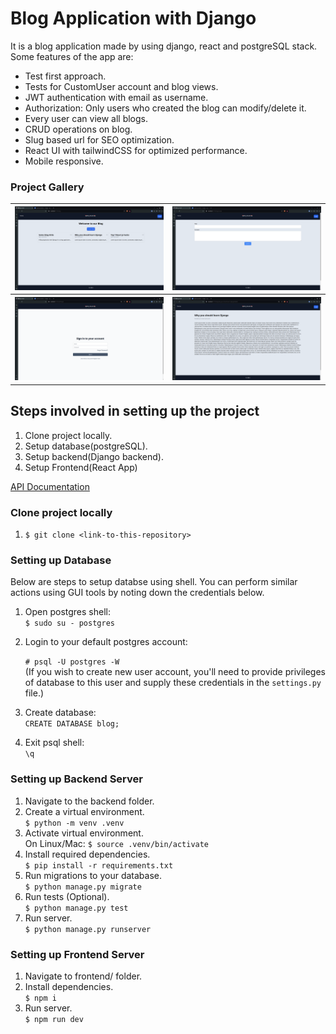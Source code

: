 # Blog Application with Django

It is a blog application made by using django, react and postgreSQL stack. Some features of the app are:

- Test first approach.
- Tests for CustomUser account and blog views.
- JWT authentication with email as username.
- Authorization: Only users who created the blog can modify/delete it.
- Every user can view all blogs.
- CRUD operations on blog.
- Slug based url for SEO optimization.
- React UI with tailwindCSS for optimized performance.
- Mobile responsive.

### Project Gallery

<table>
<tr>
    <th><img src='images/1.png'>
    </th>
    <th>
<img src='images/2.png'>
    </th>
</tr>

<tr>
    <th><img src='images/3.png'>
    </th>
    <th>
<img src='images/4.png'>
    </th>
</tr>
</table>

## Steps involved in setting up the project

1. Clone project locally.
2. Setup database(postgreSQL).
3. Setup backend(Django backend).
4. Setup Frontend(React App)


<a href="https://documenter.getpostman.com/view/28093502/2sA3Bq4Avt" target="_blank">API Documentation</a>

### Clone project locally

1. `$ git clone <link-to-this-repository>`

### Setting up Database

Below are steps to setup databse using shell. You can perform similar actions using GUI tools by noting down the credentials below.

1. Open postgres shell: <br>
   `$ sudo su - postgres`
2. Login to your default postgres account: <br>

   `# psql -U postgres -W` <br>
   (If you wish to create new user account, you'll need to provide privileges of database to this user and supply these credentials in the `settings.py` file.)

3. Create database: <br>
   `CREATE DATABASE blog;`
4. Exit psql shell: <br>
   `\q`

### Setting up Backend Server

1. Navigate to the backend folder.
2. Create a virtual environment. <br>
   `$ python -m venv .venv`
3. Activate virtual environment. <br>
   On Linux/Mac: `$ source .venv/bin/activate`
4. Install required dependencies. <br>
   `$ pip install -r requirements.txt`
5. Run migrations to your database. <br>
   `$ python manage.py migrate`
6. Run tests (Optional). <br> 
   `$ python manage.py test`
7. Run server. <br>
   `$ python manage.py runserver`

### Setting up Frontend Server

1. Navigate to frontend/ folder.
2. Install dependencies. <br>
   `$ npm i`
3. Run server. <br>
   `$ npm run dev`

